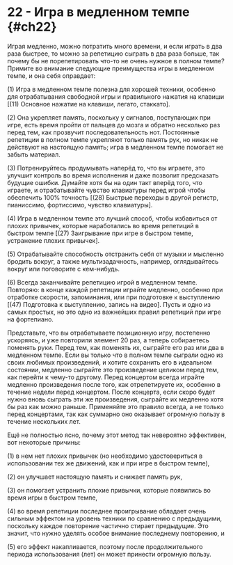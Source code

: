 # 22 - Игра в медленном темпе {#ch22}

Играя медленно, можно потратить много времени, и если играть в два раза быстрее, то можно за репетицию сыграть в два раза больше, так почему бы не порепетировать что-то не очень нужное в полном темпе? Примите во внимание следующие преимущества игры в медленном темпе, и она себя оправдает:

(1) Игра в медленном темпе полезна для хорошей техники, особенно для отрабатывания свободной игры и правильного нажатия на клавиши [(11) Основное нажатие на клавиши, легато, стаккато].

(2) Она укрепляет память, поскольку у сигналов, поступающих при игре, есть время пройти от пальцев до мозга и обратно несколько раз перед тем, как прозвучит последовательность нот. Постоянные репетиции в полном темпе укрепляют только память рук, но никак не действуют на настоящую память; игра в медленном темпе помогает не забыть материал.

(3) Потренируйтесь продумывать наперёд то, что вы играете, это улучшит контроль во время исполнения и даже позволит предсказать будущие ошибки. Думайте хотя бы на один такт вперёд того, что играете, и отрабатывайте чувство клавиатуры перед игрой чтобы обеспечить 100% точность [(28) Быстрые переходы в другой регистр, пианиссимо, фортиссимо, чувство клавиатуры].

(4) Игра в медленном темпе это лучший способ, чтобы избавиться от плохих привычек, которые наработались во время репетиций в быстром темпе [(27) Заигрывание при игре в быстром темпе, устранение плохих привычек].

(5) Отрабатывайте способность отстранить себя от музыки и мысленно бродить вокруг, а также мультизадачность, например, оглядывайтесь вокруг или поговорите с кем-нибудь.

(6) Всегда заканчивайте репетицию игрой в медленном темпе. Повторяю: в конце каждой репетиции играйте медленно, особенно при отработке скорости, запоминания, или при подготовке к выступлению [(47) Подготовка к выступлению, запись на видео]. Пусть и одно из самых простых, но это одно из важнейших правил репетиций при игре на фортепиано.

Представьте, что вы отрабатываете позиционную игру, постепенно ускоряясь, и уже повторили элемент 20 раз, а теперь собираетесь поменять руки. Перед тем, как поменять их, сыграйте его раз или два в медленном темпе. Если вы только что в полном темпе сыграли одно из своих любимых произведений, и хотите сохранить его в идеальном состоянии, медленно сыграйте это произведение целиком перед тем, как перейти к чему-то другому. Перед концертом всегда играйте медленно произведения после того, как отрепетируете их, особенно в течение недели перед концертом. После концерта, если скоро будет нужно вновь сыграть эти же произведения, сыграйте их медленно хотя бы раз как можно раньше. Применяйте это правило всегда, а не только перед концертами, так как суммарно оно оказывает огромную пользу в течение нескольких лет.

Ещё не полностью ясно, почему этот метод так невероятно эффективен, вот некоторые причины:

(1) в нем нет плохих привычек (но необходимо удостовериться в использовании тех же движений, как и при игре в быстром темпе),

(2) он улучшает настоящую память и снижает память рук,

(3) он помогает устранить плохие привычки, которые появились во время игры в быстром темпе,

(4) во время репетиции последнее проигрывание обладает очень сильным эффектом на уровень техники по сравнению с предыдущими, поскольку каждое повторение частично стирает предыдущие. Это значит, что нужно уделять особое внимание последнему повторению, и

(5) его эффект накапливается, поэтому после продолжительного периода использования (лет) он может принести огромную пользу.
